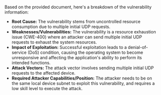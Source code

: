 Based on the provided document, here's a breakdown of the vulnerability information:

*   **Root Cause:** The vulnerability stems from uncontrolled resource consumption due to multiple initial UDP requests.
*   **Weaknesses/Vulnerabilities:** The vulnerability is a resource exhaustion issue (CWE-400) where an attacker can send multiple initial UDP requests to exhaust the system resources.
*   **Impact of Exploitation:** Successful exploitation leads to a denial-of-service (DoS) condition, causing the operating system to become unresponsive and affecting the application's ability to perform its intended functions.
*  **Attack Vectors:** The attack vector involves sending multiple initial UDP requests to the affected device.
*   **Required Attacker Capabilities/Position:** The attacker needs to be on the same local device subnet to exploit this vulnerability, and requires a low skill level to execute the attack.